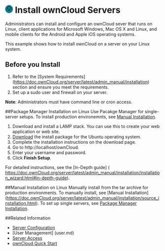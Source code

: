 # ![](../images/install-sm.png) Install ownCloud Servers 

Administrators can install and configure an  ownCloud sever that runs on Linux, client applications for Microsoft Windows, Mac OS X and Linux, and mobile clients for the Android and Apple iOS operating systems.

This example shows how to install ownCloud on a server on your Linux system. 

## Before you Install
1. Refer to the [System Requirements] (https://doc.ownCloud.org/server/latest/admin_manual/installation) section and ensure you meet the requirements.
2. Set up a sudo user and firewall on your server. 

**Note**: Administrators must have command line or cron access.

##<a name="package"></a>Package Manager Installation on Linux
Use Pacakge Manager for single-server setups. To install production environemnts, see [Manual Installation](#manual).

1. Download and install a LAMP stack. You can use this to create your web application or web site. 
2. [Download](https://download.ownCloud.org/download/repositories/stable/ownCloud/) the install package for the Ubuntu operating system.  
3. Complete the installation instructions on the download page.
4. Go to http://localhost/ownCloud. 
5. Enter your username and password.
6. Click **Finish Setup**. 	

For detailed instructions, see the [In-Depth guide] ( https://doc.ownCloud.org/server/latest/admin_manual/installation/installation_wizard.html#in-depth-guide). 


##<a name="manual"></a>Manual Installation on Linux
Manually install from the tar archive for production environments. To manually install, see [Manual Installation] (https://doc.ownCloud.org/server/latest/admin_manual/installation/source_installation.html). To set up single servers, see [Package Manager Installation](#package).

##Related Information
- [Server Configuration](servers.md)
- [User Management] (user.md)
- [Server Access](access.md)
- [ownCloud Quick Start](introduction.md)